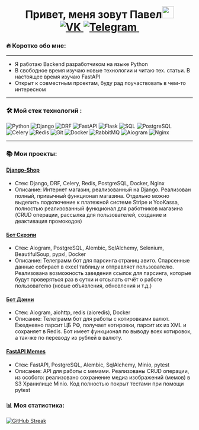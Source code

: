 <h1 align="center">Привет, меня зовут Павел</a><img src="https://github.com/blackcater/blackcater/raw/main/images/Hi.gif" height="32"/>
  <div id="badges">
  <a href="https://vk.com/paveljurawlev">
    <img src="https://img.shields.io/badge/VK-blue" alt="VK"/>
  </a>
   <a href="https://t.me/OKernior">
    <img src="https://img.shields.io/badge/Telegram-blue" alt="Telegram"/>
  </a>  
  <img src="https://komarev.com/ghpvc/?username=OrKelly&style=flat-square&color=blue" alt=""/></h1>
</div>
  
### :fire: Коротко обо мне:
---

- Я работаю Backend разработчиком на языке Python
- В свободное время изучаю новые технологии и читаю тех. статьи. В настоящее время изучаю FastAPI
- Открыт к совместным проектам, буду рад поучаствовать в чем-то интересном

---

### :hammer_and_wrench: Мой стек технологий :
![Python](https://img.shields.io/badge/python-3670A0?style=for-the-badge&logo=python&logoColor=white)
![Django](https://img.shields.io/badge/Django-2E8B57?style=for-the-badge&logo=Django&logoColor=white)
![DRF](https://img.shields.io/badge/DRF-6DA55F?style=for-the-badge&logo=DRF&logoColor=white)
![FastAPI](https://img.shields.io/badge/FastApi-3670A0?style=for-the-badge&logo=FastAPI&logoColor=white)
![Flask](https://img.shields.io/badge/Flask-black?style=for-the-badge&logo=Flask&logoColor=Black)
![SQL](https://img.shields.io/badge/SQL-3670A0?style=for-the-badge&logo=SQL&logoColor=white)
![PostgreSQL](https://img.shields.io/badge/PostgreSQL-%232671E5.svg?style=for-the-badge&logo=PostgreSQL&logoColor=white)
![Celery](https://img.shields.io/badge/Celery-2E8B57?style=for-the-badge&logo=Celery&logoColor=white)
![Redis](https://img.shields.io/badge/Redis-red?style=for-the-badge&logo=Redis&logoColor=white)
![Git](https://img.shields.io/badge/Git-%232671E5.svg?style=for-the-badge&logo=git&logoColor=white)
![Docker](https://img.shields.io/badge/Docker-316192?style=for-the-badge&logo=docker&logoColor=white)
![RabbitMQ](https://img.shields.io/badge/RabbitMQ-98FB98?style=for-the-badge&logo=RabbitMQ&logoColor=Black)
![Aiogram](https://img.shields.io/badge/aiogram-3670A0?style=for-the-badge&logoColor=white)
![Nginx](https://img.shields.io/badge/Nginx-%232671E5.svg?style=for-the-badge&logo=Nginx&logoColor=white)

---
### :books: Мои проекты:
#### [Django-Shop](https://github.com/OrKelly/django_shop)
- Стек: Django, DRF, Celery, Redis, PostgreSQL, Docker, Nginx
- Описание: Интернет магазин, реализованный на Django. Реализован полный, привычный функционал магазина. Отдельно можно выделить подключение к платежной системе Stripe и YooKassa, полностью реализованный функционал для работников магазина (CRUD операции, рассылка для пользователей, создание и деактивация промокодов)

#### [Бот Скрэпи](https://github.com/OrKelly/avito_bot_scrapy)
- Стек: Aiogram, PostgreSQL, Alembic, SqlAlchemy, Selenium, BeautifulSoup, pypxl, Docker
- Описание: Телеграмм бот для парсинга страниц авито. Спарсенные данные собирает в excel таблицу и отправляет пользователю. Реализована возможность заведения ссылок для парсинга, которые будут проверяться раз в сутки и отсылать отчёт о работе пользователю (новые объявления, обновления и т.д.)

#### [Бот Дэнни](https://github.com/OrKelly/bot_danny)
- Стек: Aiogram, aiohttp, redis (aioredis), Docker
- Описание: Телеграмм бот для работы с котировками валют. Ежедневно парсит ЦБ РФ, получает котировки, парсит их из XML и сохраняет в Redis. Бот имеет функционал по выводу всех котировок, а так-же по переводу из рублей в валюту.

#### [FastAPI Memes](https://github.com/OrKelly/fastapi_memes_api)
- Стек: FastAPI, PostgreSQL, Alembic, SqlAlchemy, Minio, pytest
- Описание: API для работы с мемами. Реализованы CRUD операции, из особого: реализовано сохранение медиа изображений (мемов) в S3 Хранилище Minio. Код полностью покрыт тестами при помощи pytest

###  📊  Моя статистика:
[![GitHub Streak](https://streak-stats.demolab.com?user=OrKelly&theme=transparent&hide_border=true&mode=weekly&fire=FF2222&dates=2C68F6&currStreakLabel=2C68F6&currStreakNum=2C68F6)](https://git.io/streak-stats)
